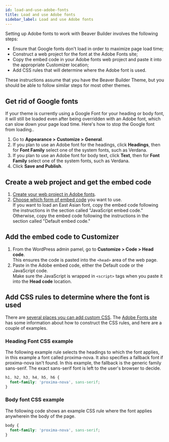 ```yaml
---
id: load-and-use-adobe-fonts
title: Load and use Adobe fonts
sidebar_label: Load and use Adobe fonts
---
```


Setting up Adobe fonts to work with Beaver Builder involves the following steps:

  * Ensure that Google fonts don't load in order to maximize page load time;
  * Construct a web project for the font at the Adobe Fonts site;
  * Copy the embed code in your Adobe fonts web project and paste it into the appropriate Customizer location;
  * Add CSS rules that will determine where the Adobe font is used.

These instructions assume that you have the Beaver Builder  Theme, but you should be able to follow similar steps for most other themes.

## Get rid of Google fonts

If your theme is currently using a Google Font for your heading or body font, it will still be loaded even after being overridden with an Adobe font, which can slow down your page load time. Here's how to stop the Google font from loading..

  1. Go to **Appearance > Customize > General**.
  2. If you plan to use an Adobe font for the headings, click **Headings**, then for **Font Family** select one of the system fonts, such as Verdana.
  3. If you plan to use an Adobe font for body text, click **Text**, then for **Font Family** select one of the system fonts, such as Verdana.
  4. Click **Save and Publish**.

## Create a web project and get the embed code

  1. [Create your web project in Adobe fonts](https://helpx.adobe.com/fonts/using/add-fonts-website.html).
  2. [Choose which form of embed code](https://helpx.adobe.com/fonts/using/embed-codes.html) you want to use.  
  If you want to load an East Asian font, copy the embed code following the instructions in the section called "JavaScript embed code." Otherwise, copy the embed code following the instructions in the section called "Default embed code."

## Add the embed code to Customizer

  1. From the WordPress admin pamel, go to **Customize > Code > Head code**.  
  This ensures the code is pasted into the `<head>` area of the web page.
  2. Paste in the Adobe embed code, either the Default code or the JavaScript code.  
  Make sure the JavaScript is wrapped in `<script>` tags when you paste it into the **Head code** location.

## Add CSS rules to determine where the font is used

There are [several places you can add custom CSS](/beaver-builder/styles/code/custom-css.md). The [Adobe Fonts site](https://helpx.adobe.com/fonts/using/css-selectors.html) has some information about how to construct the CSS rules, and here are a couple of examples.

### Heading Font CSS example

The following example rule selects the headings to which the font applies, in this example a font called proxima-nova. It also specifies a fallback font if proxima-nova isn't found. In this example, the fallback is the generic family sans-serif. The exact sans-serif font is left to the user's browser to decide.

```css
h1, h2, h3, h4, h5, h6 {
  font-family: 'proxima-nova', sans-serif;
}
```

### Body font CSS example

The following code shows an example CSS rule where the font applies anywherein the body of the page.

```css
body {
  font-family: 'proxima-nova', sans-serif;
}
```
